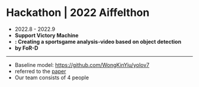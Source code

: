 # Hackathon | 2022 Aiffelthon

* 2022.8 - 2022.9
* **Support Victory Machine**
* **: Creating a sportsgame analysis-video based on object detection**
* **by FoR-D**

---

* Baseline model: https://github.com/WongKinYiu/yolov7
* referred to the [paper](https://arxiv.org/abs/2207.02696)
* Our team consists of 4 people

